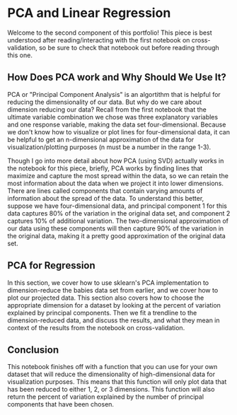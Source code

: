 # PCA and Linear Regression

Welcome to the second component of this portfolio! This piece is best understood after reading/interacting with the first notebook on cross-validation, so be sure to check that notebook out before reading through this one.

## How Does PCA work and Why Should We Use It?

PCA or "Principal Component Analysis" is an algortithm that is helpful for reducing the dimensionality of our data. But why do we care about dimension reducing our data? Recall from the first notebook that the ultimate variable combination we chose was three explanatory variables and one response variable, making the data set four-dimensional. Because we don't know how to visualize or plot lines for four-dimensional data, it can be helpful to get an n-dimensional approximation of the data for visualization/plotting purposes (n must be a number in the range 1-3). 

Though I go into more detail about how PCA (using SVD) actually works in the notebook for this piece, briefly, PCA works by finding lines that maximize and capture the most spread within the data, so we can retain the most information about the data when we project it into lower dimensions. There are lines called components that contain varying amounts of information about the spread of the data. To understand this better, suppose we have four-dimensional data, and principal component 1 for this data captures 80% of the variation in the original data set, and component 2 captures 10% of additional variation. The two-dimensional approximation of our data using these components will then capture 90% of the variation in the original data, making it a pretty good approximation of the original data set.


## PCA for Regression

In this section, we cover how to use sklearn's PCA implementation to dimension-reduce the babies data set from earlier, and we cover how to plot our projected data. This section also covers how to choose the appropriate dimension for a dataset by looking at the percent of variation explained by principal components. Then we fit a trendline to the dimension-reduced data, and discuss the results, and what they mean in context of the results from the notebook on cross-validation.

## Conclusion

This notebook finishes off with a function that you can use for your own dataset that will reduce the dimensionality of high-dimensional data for visualization purposes. This means that this function will only plot data that has been reduced to either 1, 2, or 3 dimensions. This function will also return the percent of variation explained by the number of principal components that have been chosen.